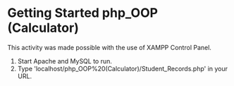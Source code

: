 # Getting Started php_OOP (Calculator)

This activity was made possible with the use of XAMPP Control Panel. 
1.  Start Apache and MySQL to run.
2.  Type 'localhost/php_OOP%20(Calculator)/Student_Records.php' in your URL.

